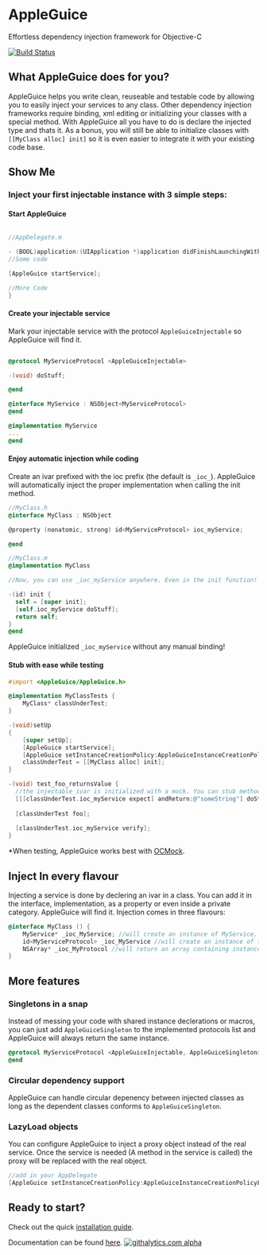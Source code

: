 AppleGuice
==========

Effortless dependency injection framework for Objective-C

[![Build Status](https://travis-ci.org/tomersh/AppleGuice.png?branch=master)](https://travis-ci.org/tomersh/AppleGuice)

## What AppleGuice does for you? ##

AppleGuice helps you write clean, reuseable and testable code by allowing you to easily inject your services to any class.
Other dependency injection frameworks require binding, xml editing or initializing your classes with a special method.
With AppleGuice all you have to do is declare the injected type and thats it. As a bonus, you will still be able to initialize classes with `[[MyClass alloc] init]` so it is even easier to integrate it with your existing code base.

## Show Me ##

### Inject your first injectable instance with 3 simple steps: ###

#### Start AppleGuice ####
```objectivec

//AppDelegate.m

- (BOOL)application:(UIApplication *)application didFinishLaunchingWithOptions:(NSDictionary *)launchOptions {
//Some code

[AppleGuice startService];

//More Code
}
```
#### Create your injectable service ####
Mark your injectable service with the protocol `AppleGuiceInjectable` so AppleGuice will find it.
```objectivec

@protocol MyServiceProtocol <AppleGuiceInjectable>

-(void) doStuff;

@end

@interface MyService : NSObject<MyServiceProtocol>
@end

@implementation MyService
...
@end
```

#### Enjoy automatic injection while coding ####
Create an ivar prefixed with the ioc prefix (the default is `_ioc_`).
AppleGuice will automatically inject the proper implementation when calling the init method.
```objectivec
//MyClass.h
@interface MyClass : NSObject

@property (nonatomic, strong) id<MyServiceProtocol> ioc_myService;

@end

//MyClass.m
@implementation MyClass

//Now, you can use _ioc_myService anywhere. Even in the init function!

-(id) init {
  self = [super init];
  [self.ioc_myService doStuff];
  return self;
}
@end
```
AppleGuice initialized `_ioc_myService`  without any manual binding!

#### Stub with ease while testing ####
```objectivec
#import <AppleGuice/AppleGuice.h>

@implementation MyClassTests {
    MyClass* classUnderTest;
}

-(void)setUp
{
    [super setUp];
    [AppleGuice startService];
    [AppleGuice setInstanceCreationPolicy:AppleGuiceInstanceCreationPolicyCreateMocks];
    classUnderTest = [[MyClass alloc] init];
}

-(void) test_foo_returnsValue {
  //the injectable ivar is initialized with a mock. You can stub methods on it as you normally do with OCMock.
  [[[classUnderTest.ioc_myService expect] andReturn:@"someString"] doStuff:OCMOCK_ANY];
  
  [classUnderTest foo];
  
  [classUnderTest.ioc_myService verify];
}
```
*When testing, AppleGuice works best with [OCMock](http://ocmock.org/).

## Inject In every flavour ##
Injecting a service is done by declering an ivar in a class. You can add it in the interface, implementation, as a property or even inside a private category. AppleGuice will find it.
Injection comes in three flavours:
```objectivec
@interface MyClass () {
    MyService* _ioc_MyService; //will create an instance of MyService.
    id<MyServiceProtocol> _ioc_MyService //will create an instance of the first class conforming to MyProtocol.
    NSArray* _ioc_MyProtocol //will return an array containing instances of all classes conforming to MyProtocol
}
```

## More features ##

### Singletons in a snap ###
Instead of messing your code with shared instance declerations or macros, you can just add `AppleGuiceSingleton` to the implemented protocols list and AppleGuice will always return the same instance.
```objectivec
@protocol MyServiceProtocol <AppleGuiceInjectable, AppleGuiceSingleton>
@end
```

### Circular dependency support ###
AppleGuice can handle circular depenency between injected classes as long as the dependent classes conforms to `AppleGuiceSingleton`.

### LazyLoad objects ###
You can configure AppleGuice to inject a proxy object instead of the real service. Once the service is needed (A method in the service is called) the proxy will be replaced with the real object.
```objectivec
//add in your AppDelegate
[AppleGuice setInstanceCreationPolicy:AppleGuiceInstanceCreationPolicyLazyLoad];
```

## Ready to start? ##
Check out the quick [installation guide](https://github.com/tomersh/AppleGuice/wiki/AppleGuice-Installation-Guide).

Documentation can be found [here](http://appleguice.com/Docs/v1.0.0/Classes/AppleGuice.html).
[![githalytics.com alpha](https://cruel-carlota.pagodabox.com/e73586a87135304cb47ff18e519b75f6 "githalytics.com")](http://githalytics.com/tomersh/AppleGuice)
